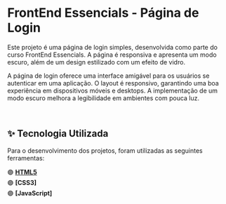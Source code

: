 # FrontEnd Essencials - Página de Login

Este projeto é uma página de login simples, desenvolvida como parte do curso FrontEnd Essencials. A página é responsiva e apresenta um modo escuro, além de um design estilizado com um efeito de vidro.

A página de login oferece uma interface amigável para os usuários se autenticar em uma aplicação. O layout é responsivo, garantindo uma boa experiência em dispositivos móveis e desktops. A implementação de um modo escuro melhora a legibilidade em ambientes com pouca luz.

</br>

## ✨ Tecnologia Utilizada

Para o desenvolvimento dos projetos, foram utilizadas as seguintes ferramentas:

🟣 **[HTML5](https://www.w3.org/TR/2011/WD-html5-20110405/)**</br>
🟣 **[CSS3]**</br>
🟣 **[JavaScript]**</br>


